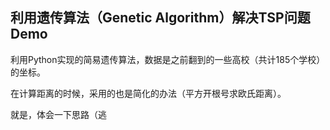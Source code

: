 ##  利用遗传算法（Genetic Algorithm）解决TSP问题Demo



利用Python实现的简易遗传算法，数据是之前翻到的一些高校（共计185个学校）的坐标。

在计算距离的时候，采用的也是简化的办法（平方开根号求欧氏距离）。



就是，体会一下思路（逃